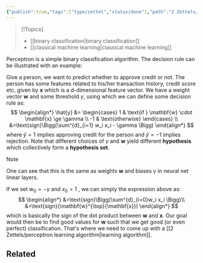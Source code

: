 ```yaml
---
{"publish":true,"tags":["type/zettel","status/done"],"path":"2 Zettels/perception classification rule.md","permalink":"/2-zettels/perception-classification-rule/","PassFrontmatter":true}
---
```



> [!Topics]
> - [[binary classification\|binary classification]]
> - [[classical machine learning\|classical machine learning]]

Perceptron is a simple binary classification algorithm. The decision rule can be illustrated with an example:

Give a person, we want to predict whether to approve credit or not. The person has some features related to his/her transaction history, credit score etc, given by $\mathbf{x}$ which is a d-dimensional feature vector. We have a weight vector $\mathbf{w}$ and some threshold $\gamma$, using which we can define some decision rule as:
$$
\begin{align*}
\hat{y} &= \begin{cases}
1 & \text{if } \mathbf{w} \cdot \mathbf{x} \ge \gamma \\
-1 & \text{otherwise}
\end{cases} \\
&=\text{sign}\Bigg(\sum^{d}_{i=1} w_i x_i - \gamma \Bigg)
\end{align*}
$$
where $\hat{y}=1$ implies approving credit for the person and $\hat{y}=-1$ implies rejection. Note that different choices of $\gamma$ and $\mathbf{w}$ yield different **hypothesis** which collectively form a **hypothesis set**.

> [!note]
> One can see that this is the same as weights $\mathbf{w}$ and biases $\gamma$ in neural net linear layers.

If we set $w_0=-\gamma$ and $x_0=1$ , we can simply the expression above as:
$$
\begin{align*}
&=\text{sign}\Bigg(\sum^{d}_{i=0}w_i x_i \Bigg)\\
&=\text{sign}(\mathbf{w}^{\top}{\mathbf{x}})
\end{align*}
$$
which is basically the sign of the dot product between $\mathbf{w}$ and $\mathbf{x}$. Our goal would then be to find good values for $\mathbf{w}$ such that we get good (or even perfect) classification. That's where we need to come up with a [[2 Zettels/perceptron learning algorithm\|learning algorithm]].

## Related
